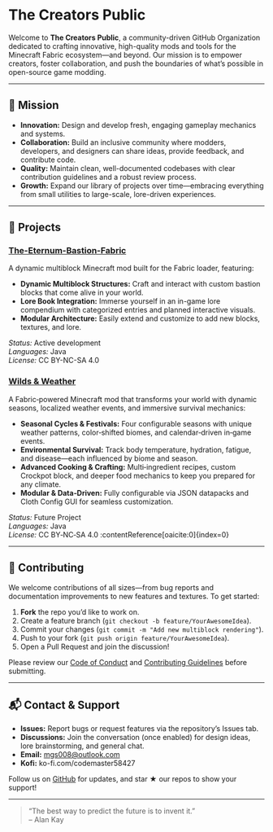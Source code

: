# The Creators Public

Welcome to **The Creators Public**, a community-driven GitHub Organization dedicated to crafting innovative, high-quality mods and tools for the Minecraft Fabric ecosystem—and beyond. Our mission is to empower creators, foster collaboration, and push the boundaries of what’s possible in open-source game modding.

---

## 🚀 Mission

- **Innovation:** Design and develop fresh, engaging gameplay mechanics and systems.  
- **Collaboration:** Build an inclusive community where modders, developers, and designers can share ideas, provide feedback, and contribute code.  
- **Quality:** Maintain clean, well-documented codebases with clear contribution guidelines and a robust review process.  
- **Growth:** Expand our library of projects over time—embracing everything from small utilities to large-scale, lore-driven experiences.

---

## 📂 Projects

### [The-Eternum-Bastion-Fabric](https://github.com/The-Creators-Public/The-Eternum-Bastion-Fabric)
A dynamic multiblock Minecraft mod built for the Fabric loader, featuring:
- **Dynamic Multiblock Structures:** Craft and interact with custom bastion blocks that come alive in your world.  
- **Lore Book Integration:** Immerse yourself in an in-game lore compendium with categorized entries and planned interactive visuals.  
- **Modular Architecture:** Easily extend and customize to add new blocks, textures, and lore.  

*Status:* Active development  
*Languages:* Java  
*License:* CC BY-NC-SA 4.0

### [Wilds & Weather](https://github.com/The-Creators-Public/Wilds-Weather)
A Fabric‑powered Minecraft mod that transforms your world with dynamic seasons, localized weather events, and immersive survival mechanics:
- **Seasonal Cycles & Festivals:** Four configurable seasons with unique weather patterns, color‑shifted biomes, and calendar‑driven in‑game events.  
- **Environmental Survival:** Track body temperature, hydration, fatigue, and disease—each influenced by biome and season.  
- **Advanced Cooking & Crafting:** Multi‑ingredient recipes, custom Crockpot block, and deeper food mechanics to keep you prepared for any climate.  
- **Modular & Data‑Driven:** Fully configurable via JSON datapacks and Cloth Config GUI for seamless customization.  

*Status:* Future Project  
*Languages:* Java  
*License:* CC BY‑NC‑SA 4.0 :contentReference[oaicite:0]{index=0}

---

## 🤝 Contributing

We welcome contributions of all sizes—from bug reports and documentation improvements to new features and textures. To get started:

1. **Fork** the repo you’d like to work on.  
2. Create a feature branch (`git checkout -b feature/YourAwesomeIdea`).  
3. Commit your changes (`git commit -m "Add new multiblock rendering"`).  
4. Push to your fork (`git push origin feature/YourAwesomeIdea`).  
5. Open a Pull Request and join the discussion!

Please review our [Code of Conduct](https://github.com/The-Creators-Public/The-Eternum-Bastion-Fabric/blob/master/CODE_OF_CONDUCT.md) and [Contributing Guidelines](https://github.com/The-Creators-Public/The-Eternum-Bastion-Fabric/blob/master/CONTRIBUTING.md) before submitting.

---

## 📬 Contact & Support

- **Issues:** Report bugs or request features via the repository’s Issues tab.  
- **Discussions:** Join the conversation (once enabled) for design ideas, lore brainstorming, and general chat.  
- **Email:** mgs008@outlook.com
- **Kofi:** ko-fi.com/codemaster58427

Follow us on [GitHub](https://github.com/The-Creators-Public) for updates, and star ★ our repos to show your support!

---

> “The best way to predict the future is to invent it.”  
> – Alan Kay
